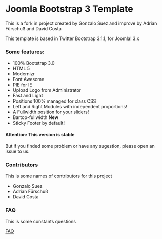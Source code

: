 Joomla Bootstrap 3 Template
=======================


This is a fork in project created by Gonzalo Suez and improve by Adrian Fürschuß and David Costa


This template is based in Twitter Bootstrap 3.1.1, for Joomla! 3.x


### Some features:

- 100% Bootstrap 3.0
- HTML 5
- Modernizr
- Font Awesome
- PIE for IE
- Upload Logo from Administrator
- Fast and Light
- Positions 100% managed for class CSS
- Left and Right Modules with independent proportions!
- A Fullwidth position for your sliders!
- Bartop-fullwidth **New**
- Sticky Footer by default!


#### Attention: This version is stable

But if you finded some problem or have any sugestion, please open an issue to us.

### Contributors

This is some names of contributors for this project

- Gonzalo Suez
- Adrian Fürschuß
- David Costa

### FAQ

This is some constants questions

[FAQ][1]


[1]: https://github.com/davidsantanacosta/joomla-bootstrap-3-template/wiki/FAQ